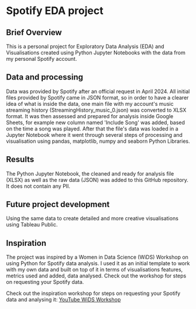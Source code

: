 # Spotify EDA project
## Brief Overview
This is a personal project for Exploratory Data Analysis (EDA) and Visualisations created using Python Jupyter Notebooks with the data from my personal Spotify account.

## Data and processing
Data was provided by Spotify after an official request in April 2024. All initial files provided by Spotify came in JSON format, so in order to have a clearer idea of what is inside the data, one main file with my account's music streaming history (StreamingHistory_music_0.json) was converted to XLSX format. It was then assessed and prepared for analysis inside Google Sheets, for example new column named 'Include Song' was added, based on the time a song was played. After that the file's data was loaded in a Jupyter Notebook where it went through several steps of processing and visualisation using pandas, matplotlib, numpy and seaborn Python Libraries.

## Results
The Python Jupyter Notebook, the cleaned and ready for analysis file (XLSX) as well as the raw data (JSON) was added to this GitHub repository. It does not contain any PII.

## Future project development
Using the same data to create detailed and more creative visualisations using Tableau Public.

## Inspiration
The project was inspired by a Women in Data Science (WiDS) Workshop on using Python for Spotify data analysis. I used it as an initial template to work with my own data and built on top of it in terms of visualisations features, metrics used and added, data analysed. Check out the workshop for steps on requesting your Spotify data. 

Check out the inspiration workshop for steps on requesting your Spotify data and analysing it: [YouTube WiDS Workshop](https://www.youtube.com/watch?v=2zaGRy54SV8&ab_channel=WomeninDataScienceWorldwide)

